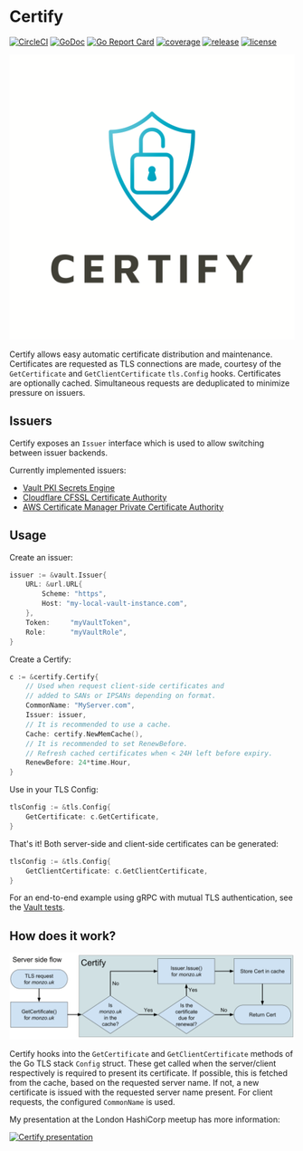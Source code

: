 # Certify

[![CircleCI](https://img.shields.io/circleci/project/github/johanbrandhorst/certify/master.svg?style=flat-square)](https://circleci.com/gh/johanbrandhorst/certify)
[![GoDoc](http://img.shields.io/badge/godoc-reference-5272B4.svg?style=flat-square)](https://godoc.org/github.com/johanbrandhorst/certify)
[![Go Report Card](https://goreportcard.com/badge/github.com/johanbrandhorst/certify?style=flat-square)](https://goreportcard.com/report/github.com/johanbrandhorst/certify)
[![coverage](https://img.shields.io/codecov/c/github/johanbrandhorst/certify/master.svg?style=flat-square)](https://codecov.io/gh/grpc-ecosystem/grpc-gateway)
[![release](https://img.shields.io/github/release/johanbrandhorst/certify.svg?style=flat-square)](https://github.com/johanbrandhorst/certify/releases)
[![license](https://img.shields.io/github/license/johanbrandhorst/certify.svg?style=flat-square)](LICENSE.txt)

![Certify](logo.png "Certify")

Certify allows easy automatic certificate distribution and maintenance.
Certificates are requested as TLS connections
are made, courtesy of the `GetCertificate` and `GetClientCertificate`
`tls.Config` hooks. Certificates are optionally cached. Simultaneous requests
are deduplicated to minimize pressure on issuers.

## Issuers

Certify exposes an `Issuer` interface which is used to allow switching
between issuer backends.

Currently implemented issuers:

- [Vault PKI Secrets Engine](https://vaultproject.io)
- [Cloudflare CFSSL Certificate Authority](https://cfssl.org/)
- [AWS Certificate Manager Private Certificate Authority](https://aws.amazon.com/certificate-manager/private-certificate-authority/)

## Usage

Create an issuer:

```go
issuer := &vault.Issuer{
    URL: &url.URL{
        Scheme: "https",
        Host: "my-local-vault-instance.com",
    },
    Token:     "myVaultToken",
    Role:      "myVaultRole",
}
```

Create a Certify:

```go
c := &certify.Certify{
    // Used when request client-side certificates and
    // added to SANs or IPSANs depending on format.
    CommonName: "MyServer.com",
    Issuer: issuer,
    // It is recommended to use a cache.
    Cache: certify.NewMemCache(),
    // It is recommended to set RenewBefore.
    // Refresh cached certificates when < 24H left before expiry.
    RenewBefore: 24*time.Hour,
}
```

Use in your TLS Config:

```go
tlsConfig := &tls.Config{
    GetCertificate: c.GetCertificate,
}
```

That's it! Both server-side and client-side certificates
can be generated:

```go
tlsConfig := &tls.Config{
    GetClientCertificate: c.GetClientCertificate,
}
```

For an end-to-end example using gRPC with mutual TLS authentication,
see the [Vault tests](./issuers/vault/vault_test.go).

## How does it work?

![How it works](howitworks.svg "How it works")

Certify hooks into the `GetCertificate` and `GetClientCertificate` methods of
the Go TLS stack `Config` struct. These get called when the server/client
respectively is required to present its certificate. If possible, this is
fetched from the cache, based on the requested server name. If not, a new
certificate is issued with the requested server name present. For client
requests, the configured `CommonName` is used.

My presentation at the London HashiCorp meetup has more information:

[![Certify presentation](https://img.youtube.com/vi/4We8yg9yefA/0.jpg)](https://www.youtube.com/watch?v=4We8yg9yefA&t=536)

